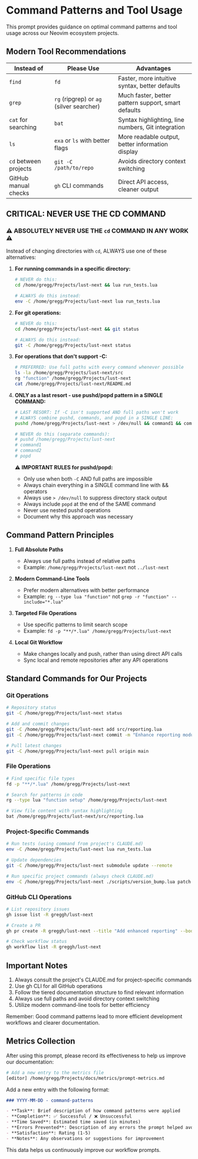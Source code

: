 # Command Patterns and Tool Usage

This prompt provides guidance on optimal command patterns and tool usage across our Neovim ecosystem projects.

## Modern Tool Recommendations

| Instead of             | Please Use                       | Advantages                                     |
|------------------------|----------------------------------|------------------------------------------------|
| `find`                 | `fd`                             | Faster, more intuitive syntax, better defaults |
| `grep`                 | `rg` (ripgrep) or `ag` (silver searcher) | Much faster, better pattern support, smart defaults |
| `cat` for searching    | `bat`                            | Syntax highlighting, line numbers, Git integration |
| `ls`                   | `exa` or `ls` with better flags  | More readable output, better information display |
| `cd` between projects  | `git -C /path/to/repo`           | Avoids directory context switching |
| GitHub manual checks   | `gh` CLI commands                | Direct API access, cleaner output |

## CRITICAL: NEVER USE THE CD COMMAND

### ⚠️ ABSOLUTELY NEVER USE THE `cd` COMMAND IN ANY WORK ⚠️

Instead of changing directories with `cd`, ALWAYS use one of these alternatives:

1. **For running commands in a specific directory:**
   ```bash
   # NEVER do this:
   cd /home/gregg/Projects/lust-next && lua run_tests.lua
   
   # ALWAYS do this instead:
   env -C /home/gregg/Projects/lust-next lua run_tests.lua
   ```

2. **For git operations:**
   ```bash
   # NEVER do this:
   cd /home/gregg/Projects/lust-next && git status
   
   # ALWAYS do this instead:
   git -C /home/gregg/Projects/lust-next status
   ```

3. **For operations that don't support -C:**
   ```bash
   # PREFERRED: Use full paths with every command whenever possible
   ls -la /home/gregg/Projects/lust-next/src
   rg "function" /home/gregg/Projects/lust-next
   cat /home/gregg/Projects/lust-next/README.md
   ```

4. **ONLY as a last resort - use pushd/popd pattern in a SINGLE COMMAND:**
   ```bash
   # LAST RESORT: If -C isn't supported AND full paths won't work
   # ALWAYS combine pushd, commands, and popd in a SINGLE LINE:
   pushd /home/gregg/Projects/lust-next > /dev/null && command1 && command2 && popd > /dev/null
   
   # NEVER do this (separate commands):
   # pushd /home/gregg/Projects/lust-next
   # command1
   # command2
   # popd
   ```
   
   ⚠️ **IMPORTANT RULES for pushd/popd:**
   - Only use when both `-C` AND full paths are impossible
   - Always chain everything in a SINGLE command line with && operators
   - Always use `> /dev/null` to suppress directory stack output
   - Always include `popd` at the end of the SAME command
   - Never use nested pushd operations
   - Document why this approach was necessary

## Command Pattern Principles

1. **Full Absolute Paths**
   - Always use full paths instead of relative paths
   - Example: `/home/gregg/Projects/lust-next` not `../lust-next`

3. **Modern Command-Line Tools**
   - Prefer modern alternatives with better performance
   - Example: `rg --type lua "function"` not `grep -r "function" --include="*.lua"`

4. **Targeted File Operations**
   - Use specific patterns to limit search scope
   - Example: `fd -p "**/*.lua" /home/gregg/Projects/lust-next`

5. **Local Git Workflow**
   - Make changes locally and push, rather than using direct API calls
   - Sync local and remote repositories after any API operations

## Standard Commands for Our Projects

### Git Operations

```bash
# Repository status
git -C /home/gregg/Projects/lust-next status

# Add and commit changes
git -C /home/gregg/Projects/lust-next add src/reporting.lua
git -C /home/gregg/Projects/lust-next commit -m "Enhance reporting module with better error handling"

# Pull latest changes
git -C /home/gregg/Projects/lust-next pull origin main
```

### File Operations

```bash
# Find specific file types
fd -p "**/*.lua" /home/gregg/Projects/lust-next

# Search for patterns in code
rg --type lua "function setup" /home/gregg/Projects/lust-next

# View file content with syntax highlighting
bat /home/gregg/Projects/lust-next/src/reporting.lua
```

### Project-Specific Commands

```bash
# Run tests (using command from project's CLAUDE.md)
env -C /home/gregg/Projects/lust-next lua run_tests.lua

# Update dependencies
git -C /home/gregg/Projects/lust-next submodule update --remote

# Run specific project commands (always check CLAUDE.md)
env -C /home/gregg/Projects/lust-next ./scripts/version_bump.lua patch
```

### GitHub CLI Operations

```bash
# List repository issues
gh issue list -R greggh/lust-next

# Create a PR
gh pr create -R greggh/lust-next --title "Add enhanced reporting" --body "Implements the new reporting system with better error handling"

# Check workflow status
gh workflow list -R greggh/lust-next
```

## Important Notes

1. Always consult the project's CLAUDE.md for project-specific commands
2. Use gh CLI for all GitHub operations
3. Follow the tiered documentation structure to find relevant information
4. Always use full paths and avoid directory context switching
5. Utilize modern command-line tools for better efficiency

Remember: Good command patterns lead to more efficient development workflows and clearer documentation.

## Metrics Collection

After using this prompt, please record its effectiveness to help us improve our documentation:

```bash
# Add a new entry to the metrics file
[editor] /home/gregg/Projects/docs/metrics/prompt-metrics.md
```

Add a new entry with the following format:

```markdown
### YYYY-MM-DD - command-patterns

- **Task**: Brief description of how command patterns were applied
- **Completion**: ✅ Successful / ❌ Unsuccessful
- **Time Saved**: Estimated time saved (in minutes)
- **Errors Prevented**: Description of any errors the prompt helped avoid
- **Satisfaction**: Rating (1-5)
- **Notes**: Any observations or suggestions for improvement
```

This data helps us continuously improve our workflow prompts.